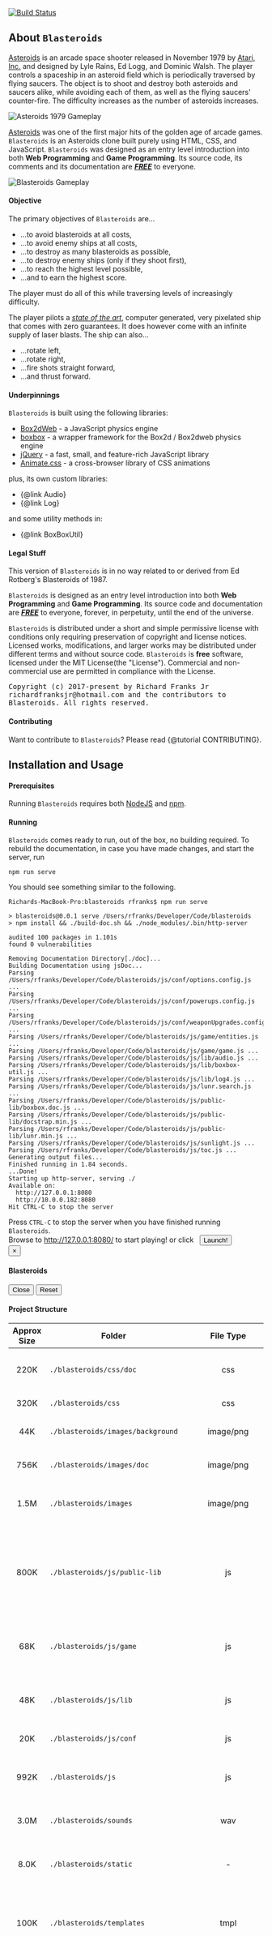 <style type="text/css">
	.delayed {
		animation-delay: 1s;
	}

	.glyphicon {
		font-size: 18px;

	}
</style>

[![Build Status](https://travis-ci.org/jsdoc3/jsdoc.svg?branch=master)](http://travis-ci.org/jsdoc3/jsdoc)

About `Blasteroids`
-------------------
<div class="well well-sm">
	<a href="https://en.wikipedia.org/wiki/Asteroids_%28video_game%29">Asteroids</a> is an arcade space shooter released in November 1979 by <a href="https://en.wikipedia.org/wiki/Atari,_Inc.">Atari, Inc.</a> and designed by Lyle Rains, Ed Logg, and Dominic Walsh. The player controls a spaceship in an asteroid field which is periodically traversed by flying saucers.  The object is to shoot and destroy both asteroids and saucers alike, while avoiding each of them, as well as the flying saucers' counter-fire. The difficulty increases as the number of asteroids increases.
</div>

![Asteroids 1979 Gameplay](../images/doc/asteroids_1979.png "Asteroids 1979 Gameplay")

<div class="well well-sm">
	<a href="https://en.wikipedia.org/wiki/Asteroids_%28video_game%29">Asteroids</a> was one of the first major hits of the golden age of arcade games.
</div>

<div class="well well-sm">
	<code>Blasteroids</code> is an Asteroids clone built purely using HTML, CSS, and JavaScript.  <code>Blasteroids</code> was designed as an entry level introduction into both <strong>Web Programming</strong> and <strong>Game Programming</strong>. Its source code, its comments and its documentation are <strong><em><u>FREE</u></em></strong> to everyone.
</div>

![Blasteroids Gameplay](../images/doc/gameplay.png "Blasteroids Gameplay")

#### Objective
<div class="well well-sm">The primary objectives of <code>Blasteroids</code> are... 
	<ul class="list-group">
		<li class="list-group-item">...to avoid blasteroids at all costs,</li>
		<li class="list-group-item">...to avoid enemy ships at all costs,</li>
		<li class="list-group-item">...to destroy as many blasteroids as possible,</li>
		<li class="list-group-item">...to destroy enemy ships (only if they shoot first),</li>
		<li class="list-group-item">...to reach the highest level possible,</li>
		<li class="list-group-item">...and to earn the highest score.</li>
	</ul>
	<p>
		The player must do all of this while traversing levels of increasingly difficulty. 
	</p>		
</div>


<div class="well well-sm">
	<p>
		The player pilots a <em><u>state of the art</u></em>, computer generated, very pixelated ship that comes with zero guarantees.  It does however come with an infinite supply of laser blasts. The ship can also...
	</p>
	<ul class="list-group">
		<li class="list-group-item"><span class="glyphicon glyphicon-arrow-left"></span>...rotate left,</li> 
		<li class="list-group-item"><span class="glyphicon glyphicon-arrow-right"></span>...rotate right,</li>
		<li class="list-group-item"><span class="glyphicon glyphicon-option-vertical"></span>...fire shots straight forward,</li>
		<li class="list-group-item"><span class="glyphicon glyphicon-arrow-up"></span>...and thrust forward.</li>  
	</ul>
</div>

#### Underpinnings

<div class="well well-sm"><code>Blasteroids</code> is built using the following libraries:
<ul class="list-group">
	<li class="list-group-item"><a href="https://github.com/hecht-software/box2dweb">Box2dWeb</a> - a JavaScript physics engine</li>
	<li class="list-group-item"><a href="http://incompl.github.com/boxbox/">boxbox</a> - a wrapper framework for the Box2d / Box2dweb physics engine</li>
	<li class="list-group-item"><a href="https://jquery.com/">jQuery</a> - a fast, small, and feature-rich JavaScript library</li>
	<li class="list-group-item"><a href="https://github.com/daneden/animate.css">Animate.css</a> - a cross-browser library of CSS animations</li>	
</ul>

plus, its own custom libraries:
<ul class="list-group">
	<li class="list-group-item">{@link Audio}</li>
	<li class="list-group-item">{@link Log}</li>
</ul>

and some utility methods in:
<ul class="list-group">
	<li class="list-group-item">{@link BoxBoxUtil}</li>
</ul>
</div>

#### Legal Stuff

<div class="well well-sm">This version of <code>Blasteroids</code> is in no way related to or derived from Ed Rotberg's Blasteroids of 1987.</div>

<div class="well well-sm">
	<p>
		<code>Blasteroids</code> is designed as an entry level introduction into both <strong>Web Programming</strong> and <strong>Game Programming</strong>.  Its source code and documentation are <strong><em><u>FREE</u></em></strong> to everyone, forever, in perpetuity, until the end of the universe.
	</p>
	<p>
		<code>Blasteroids</code> is distributed under a short and simple permissive license with conditions only requiring preservation of copyright and license notices. Licensed works, modifications, and larger works may be distributed under different terms and without source code.  <code>Blasteroids</code> is <strong>free</strong> software, licensed under the MIT License(the "License"). Commercial and non-commercial use are permitted in compliance with the License.
	</p>
</div>

<div class="well well-sm" style="font-family: monospace;">Copyright (c) 2017-present by Richard Franks Jr richardfranksjr@hotmail.com and the contributors to Blasteroids. All rights reserved.</div>

#### Contributing

<div class="well well-sm">Want to contribute to <code>Blasteroids</code>? Please read {@tutorial CONTRIBUTING}.</div>

Installation and Usage
----------------------

#### Prerequisites

<div class="well well-sm">
	Running <code>Blasteroids</code> requires both <a href="https://nodejs.org/">NodeJS</a> and <a href="https://www.npmjs.com/">npm</a>.
</div>

#### Running

<div class="well well-sm">
	<code>Blasteroids</code> comes ready to run, out of the box, no building required.
	To rebuild the documentation, in case you have made changes, and start the server, run
</div>

    npm run serve

<div class="well well-sm">You should see something similar to the following.</div>
	
    Richards-MacBook-Pro:blasteroids rfranks$ npm run serve

	> blasteroids@0.0.1 serve /Users/rfranks/Developer/Code/blasteroids
	> npm install && ./build-doc.sh && ./node_modules/.bin/http-server

	audited 100 packages in 1.101s
	found 0 vulnerabilities

	Removing Documentation Directory[./doc]...
	Building Documentation using jsDoc...
	Parsing /Users/rfranks/Developer/Code/blasteroids/js/conf/options.config.js ...
	Parsing /Users/rfranks/Developer/Code/blasteroids/js/conf/powerups.config.js ...
	Parsing /Users/rfranks/Developer/Code/blasteroids/js/conf/weaponUpgrades.config.js ...
	Parsing /Users/rfranks/Developer/Code/blasteroids/js/game/entities.js ...
	Parsing /Users/rfranks/Developer/Code/blasteroids/js/game/game.js ...
	Parsing /Users/rfranks/Developer/Code/blasteroids/js/lib/audio.js ...
	Parsing /Users/rfranks/Developer/Code/blasteroids/js/lib/boxbox-util.js ...
	Parsing /Users/rfranks/Developer/Code/blasteroids/js/lib/log4.js ...
	Parsing /Users/rfranks/Developer/Code/blasteroids/js/lunr.search.js ...
	Parsing /Users/rfranks/Developer/Code/blasteroids/js/public-lib/boxbox.doc.js ...
	Parsing /Users/rfranks/Developer/Code/blasteroids/js/public-lib/docstrap.min.js ...
	Parsing /Users/rfranks/Developer/Code/blasteroids/js/public-lib/lunr.min.js ...
	Parsing /Users/rfranks/Developer/Code/blasteroids/js/sunlight.js ...
	Parsing /Users/rfranks/Developer/Code/blasteroids/js/toc.js ...
	Generating output files...
	Finished running in 1.84 seconds.
	...Done!
	Starting up http-server, serving ./
	Available on:
	  http://127.0.0.1:8080
	  http://10.0.0.182:8080
	Hit CTRL-C to stop the server

<div class="well well-sm">Press <code>CTRL-C</code> to stop the server when you have finished running <code>Blasteroids</code>.</div>	

<div class="well well-sm">Browse to <a href="http://127.0.0.1:8080/">http://127.0.0.1:8080/</a> to start playing!
or click&nbsp;&nbsp;&nbsp;<button type="button" class="btn btn-primary btn-lg" data-toggle="modal" data-target="#blasteroids_modal__game">Launch!</button>
</div>

<div class="modal fade" id="blasteroids_modal__game" tabindex="-1" role="dialog" aria-labelledby="blasteroids_modal__title">
	<div class="modal-dialog" role="document">
		<div class="modal-content">
			<div class="modal-header">
				<button type="button" class="close" data-dismiss="modal" aria-label="Close"><span aria-hidden="true">&times;</span></button>
				<h4 class="modal-title" id="blasteroids_modal__title">Blasteroids</h4>
			</div>
			<div class="modal-body" style="padding: 0;"></div>
      		<div class="modal-footer">
        		<button type="button" class="btn btn-default" data-dismiss="modal">Close</button>
        		<button id="blasteroids_modal__refresh" type="button" class="btn btn-success">Reset</button>
      		</div>
    	</div>
  	</div>
</div>

<script type="text/javascript">
	$(function(){
		var initBlasteroidsIframe = function() {
			$('#blasteroids_modal__game.modal .modal-dialog .modal-content .modal-body')
				.empty()
				.html($('<iframe>', {
				   src: '../index.html',
				   id:  'blasteroids_modal__iframe',
				   height: 700, 
				   width: 1380,
				   frameborder: 0,
				   scrolling: 'no'
		   		}));
		};

		$('button[data-target="#blasteroids_modal__game"]').click(initBlasteroidsIframe);
		$('#blasteroids_modal__refresh').click(initBlasteroidsIframe);
	});
</script>

#### Project Structure
|  <span class="label label-primary" data-balloon="The amount of space this folder's contents takes up.">Approx Size</span> | <span class="label label-primary" data-balloon="The name of this folder.">Folder</span>                            |        <span class="label label-primary" data-balloon="The folder contents' file type.">File Type</span>        | <span class="label label-primary" data-balloon="What this folder contains.">Contents</span>                                                                                                                            |
|:------------:|-----------------------------------|:-----------------------:|-------------------------------------------------------------------------------------------------------------------------------------|
|     220K     | `./blasteroids/css/doc`           |           css           | css stylesheets specific to the game's documentation                                                                                |
|     320K     | `./blasteroids/css`               |           css           | core css stylesheets                                                                                                                |
|      44K     | `./blasteroids/images/background` |        image/png        | background images for the game's canvas                                                                                             |
|     756K     | `./blasteroids/images/doc`        |        image/png        | images used in the game's documentation                                                                                             |
|     1.5M     | `./blasteroids/images`            |        image/png        | images used in the game or the game's documentation                                                                                 |
|     800K     | `./blasteroids/js/public-lib`     |            js           | 3rd party JavaScript libraries used by the game or the game's documentation (like jQuery, DocStrap or boxbox)                       |
|      68K     | `./blasteroids/js/game`           |            js           | javascript files used in the game (like the entities within the game)                                                               |
|      48K     | `./blasteroids/js/lib`            |            js           | core utility libraries used by the game or the game's documentation                                                                 |
|      20K     | `./blasteroids/js/conf`           |            js           | configuration js files                                                                                                              |
|     992K     | `./blasteroids/js`                |            js           | javascript files used in the game or the game's documentation                                                                       |
|     3.0M     | `./blasteroids/sounds`            |           wav           | sounds used within the game                                                                                                         |
|     8.0K     | `./blasteroids/static`            |            -            | just that, noise... can we remove?  required by jsdoc?                                                                              |
|     100K     | `./blasteroids/templates`         |           tmpl          | template files for the documentation ui (used during the JSDoc publish action)                                                      |
|      32K     | `./blasteroids/tutorials`         |         markdown        | markdown documents that correspond to  the tutorials in the game's documentation,  such as How To Play, or even the Code of Conduct |
|     220K     | `./blasteroids/fonts`             |  eot/svg/ttf/woff/woff2 | fonts used by the game or the game's documentation                                                                                  |
| 6.2M (total) | `./blasteroids`                   |            *            | all of the games files                                                                                                              |

How to Play
-----------
<div class="well well-sm">For details on how to play <code>Blasteroids</code>, see {@tutorial HOW_TO_PLAY}.</div>

Development and design
----------------------
<div class="well well-sm">This version of <code>Blasteroids</code> is in no way related to or derived from Ed Rotberg's 1987's Blasteroids.</div>

<div class="well well-sm"><code>Blasteroids</code> uses raster graphics instead of vectors.</div>

<div class="well well-sm"><code>Blasteroids</code> was designed as an entry level introduction into both <strong>Web Programming</strong> and <strong>Game Programming</strong>. Both its source code and documentation are <u>FREE</u> to everyone.</div>

##### Reception
<div class="well well-sm">To be determined. ;-)</div>

Attributions
------------
<div class="well well-sm"><code>Blasteroids</code> uses the great sounds provided free of charge from <a href="NoiseForFun.com">NoiseForFun.com</a>. Please visit and donate! :-)</div>

<div class="well well-sm"><code>Blasteroids</code> also uses the <a href="https://www.kenney.nl/assets/space-shooter-redux">Space Shooter Redux</a> assets library from <a href="www.kenney.nl">Kenney.nl</a>.  Please visit and donate! :-)</div>

For More Information
--------------------

+ TODO.
+ TODO.
+ Post questions tagged `blasteroids` to [Stack
Overflow](http://stackoverflow.com/questions/tagged/blasteroids).

License
-------

<div class="well well-sm"><code>Blasteroids</code> is <strong>free</strong> software, licensed under the MIT License(the "License"). Commercial and non-commercial use are permitted in compliance with the License.</div>

<div class="well well-sm" style="font-family: monospace;">Copyright (c) 2017-present by Richard Franks Jr richardfranksjr@hotmail.com and the contributors to Blasteroids. All rights reserved.</div>

The source code for <code>Blasteroids</code> is available at [GitHub](https://github.com/rfranks/blasteroids).

<code>Blasteroids</code> is distributed under a short and simple permissive license with conditions only requiring preservation of copyright and license notices. Licensed works, modifications, and larger works may be distributed under different terms and without source code.

		
| Permissions  | Conditions| Limitations  |
|:-------------|:----------|:-------------|
|<span class="label label-success" data-balloon="This software and derivatives may be used for commercial purposes.">Commercial use</span>| <span class="label label-primary" data-balloon="A copy of the license and copyright notice must be included with the software.">License and copyright notice</span> | <span class="label label-danger" data-balloon="This license includes a limitation of liability.">Liability</span> |
|<span class="label label-success" data-balloon="This software may be distributed.">Distribution</span>| | <span class="label label-danger" data-balloon="The license explicitly states that it does NOT provide any warranty.">Warranty</span> |                            
|<span class="label label-success" data-balloon="This software may be modified.">Modification</span>|  |  |
|<span class="label label-success" data-balloon="This software may be used and modified in private.">Private use</span>|  | &nbsp; |                          

### MIT License

<div class="well well-sm" style="font-family: monospace;">
	<p>
		Copyright (c) 2017-present Richard Franks Jr richardfranksjr@hotmail.com
	</p>
	<p>
		Permission is hereby granted, free of charge, to any person obtaining a copy
		of this software and associated documentation files (the "Software"), to deal
		in the Software without restriction, including without limitation the rights
		to use, copy, modify, merge, publish, distribute, sublicense, and/or sell
		copies of the Software, and to permit persons to whom the Software is
		furnished to do so, subject to the following conditions:
	</p>
	<p>
		The above copyright notice and this permission notice shall be included in all
		copies or substantial portions of the Software.
	</p>
	<p>
		THE SOFTWARE IS PROVIDED "AS IS", WITHOUT WARRANTY OF ANY KIND, EXPRESS OR
		IMPLIED, INCLUDING BUT NOT LIMITED TO THE WARRANTIES OF MERCHANTABILITY,
		FITNESS FOR A PARTICULAR PURPOSE AND NONINFRINGEMENT. IN NO EVENT SHALL THE
		AUTHORS OR COPYRIGHT HOLDERS BE LIABLE FOR ANY CLAIM, DAMAGES OR OTHER
		LIABILITY, WHETHER IN AN ACTION OF CONTRACT, TORT OR OTHERWISE, ARISING FROM,
		OUT OF OR IN CONNECTION WITH THE SOFTWARE OR THE USE OR OTHER DEALINGS IN THE
		SOFTWARE.
	</p>
</div>

Code of Conduct
---------------
<div class="well well-sm">
	Please note that this project is released with a Contributor {@tutorial CODE_OF_CONDUCT}.  
	By participating in this project you agree to abide by its terms.
</div>
